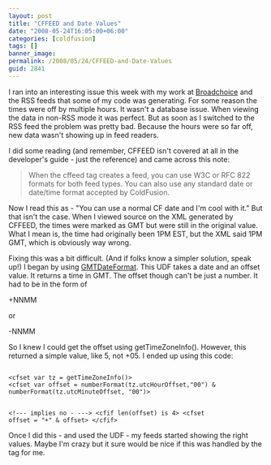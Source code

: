 ```yaml
---
layout: post
title: "CFFEED and Date Values"
date: "2008-05-24T16:05:00+06:00"
categories: [coldfusion]
tags: []
banner_image: 
permalink: /2008/05/24/CFFEED-and-Date-Values
guid: 2841
---
```


I ran into an interesting issue this week with my work at <a href="http://www.broadchoice.com">Broadchoice</a> and the RSS feeds that some of my code was generating. For some reason the times were off by multiple hours. It wasn't a database issue. When viewing the data in non-RSS mode it was perfect. But as soon as I switched to the RSS feed the problem was pretty bad. Because the hours were so far off, new data wasn't showing up in feed readers.

I did some reading (and remember, CFFEED isn't covered at all in the developer's guide - just the reference) and came across this note:

<blockquote>
<p>
When the cffeed tag creates a feed, you can use W3C or RFC 822 formats for both feed types. You can also use
any standard date or date/time format accepted by ColdFusion.
</p>
</blockquote>

Now I read this as - "You can use a normal CF date and I'm cool with it." But that isn't the case. When I viewed source on the XML generated by CFFEED, the times were marked as GMT but were still in the original value. What I mean is, the time had originally been 1PM EST, but the XML said 1PM GMT, which is obviously way wrong. 

Fixing this was a bit difficult. (And if folks know a simpler solution, speak up!) I began by using <a href="http://www.cflib.org/udf.cfm?ID=402">GMTDateFormat</a>. This UDF takes a date and an offset value. It returns a time in GMT. The offset though can't be just a number. It had to be in the form of

+NNMM

or

-NNMM

So I knew I could get the offset using getTimeZoneInfo(). However, this returned a simple value, like 5, not +05. I ended up using this code:

<code>
&lt;cfset var tz = getTimeZoneInfo()&gt;
&lt;cfset var offset = numberFormat(tz.utcHourOffset,"00") & numberFormat(tz.utcMinuteOffset, "00")&gt;
               
&lt;!--- implies no - ---&gt;
&lt;cfif len(offset) is 4&gt;
 &lt;cfset offset = "+" & offset&gt;
&lt;/cfif&gt;
</code>

Once I did this - and used the UDF - my feeds started showing the right values. Maybe I'm crazy but it sure would be nice if this was handled by the tag for me.